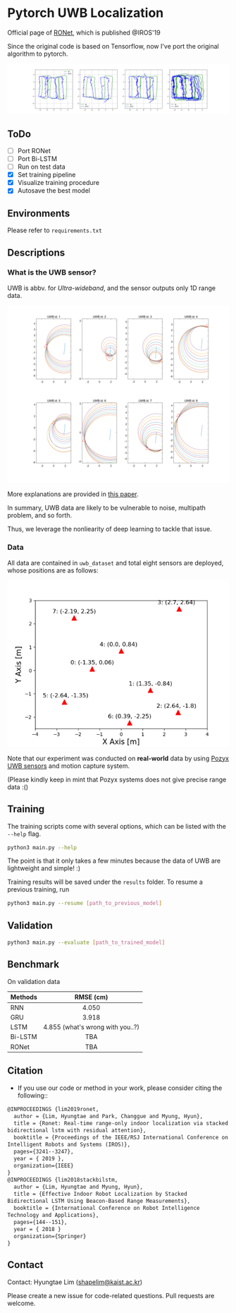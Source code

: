 # Pytorch UWB Localization 

Official page of [RONet](https://ieeexplore.ieee.org/abstract/document/8968551), which is published @IROS'19

Since the original code is based on Tensorflow, now I've port the original algorithm to pytorch.

![before](/materials/test.gif)


## ToDo
- [ ] Port RONet
- [ ] Port Bi-LSTM
- [ ] Run on test data
- [x] Set training pipeline
- [x] Visualize training procedure
- [x] Autosave the best model

## Environments

Please refer to `requirements.txt`

## Descriptions

### What is the UWB sensor?

UWB is abbv. for *Ultra-wideband*, and the sensor outputs only 1D range data.

![validation](/materials/validation.png)

More explanations are provided in [this paper](https://ieeexplore.ieee.org/abstract/document/8768568).

In summary, UWB data are likely to be vulnerable to noise, multipath problem, and so forth.

Thus, we leverage the nonliearity of deep learning to tackle that issue.

### Data

All data are contained in `uwb_dataset` and total eight sensors are deployed, whose positions are as follows:

![idnames](/materials/id_names.png)

Note that our experiment was conducted on **real-world** data by using [Pozyx UWB sensors](https://www.pozyx.io/?ppc_keyword=pozyx&gclid=CjwKCAiAm-2BBhANEiwAe7eyFHFbVb7B_eub3dTe9oIUqgN1XI6c9O4N8aOj6L24fZyAHMKQLRahQxoCqdgQAvD_BwE) and motion capture system.

(Please kindly keep in mint that Pozyx systems does not give precise range data :()


## Training

The training scripts come with several options, which can be listed with the `--help` flag. 
```bash
python3 main.py --help
```

The point is that it only takes a few minutes because the data of UWB are lightweight and simple! :)

Training results will be saved under the `results` folder. To resume a previous training, run
```bash
python3 main.py --resume [path_to_previous_model]
```

## Validation

```bash
python3 main.py --evaluate [path_to_trained_model]
```


## Benchmark

On validation data

| Methods   |  RMSE (cm) |
|-----------|:----------:|
| RNN       |    4.050   |
| GRU       |    3.918   |
| LSTM      | 4.855 (what's wrong with you..?) |
| Bi-LSTM   |     TBA    |
| RONet     |     TBA    |


## Citation


- If you use our code or method in your work, please consider citing the following::

```
@INPROCEEDINGS {lim2019ronet,
  author = {Lim, Hyungtae and Park, Changgue and Myung, Hyun},
  title = {Ronet: Real-time range-only indoor localization via stacked bidirectional lstm with residual attention},
  booktitle = {Proceedings of the IEEE/RSJ International Conference on Intelligent Robots and Systems (IROS)},
  pages={3241--3247},
  year = { 2019 },
  organization={IEEE}
}
@INPROCEEDINGS {lim2018stackbilstm,
  author = {Lim, Hyungtae and Myung, Hyun},
  title = {Effective Indoor Robot Localization by Stacked Bidirectional LSTM Using Beacon-Based Range Measurements},
  booktitle = {International Conference on Robot Intelligence Technology and Applications},
  pages={144--151},
  year = { 2018 }
  organization={Springer}
}

```

## Contact

Contact: Hyungtae Lim (shapelim@kaist.ac.kr)

Please create a new issue for code-related questions. Pull requests are welcome.
